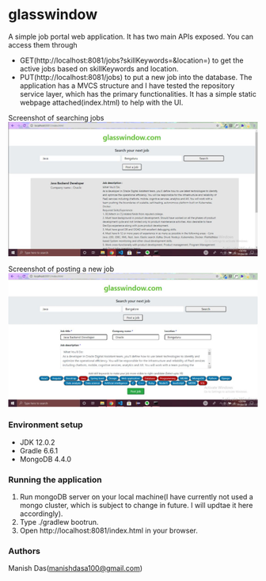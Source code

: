 # glasswindow
A simple job portal web application. It has two main APIs exposed. You can access them through 
 - GET(http://localhost:8081/jobs?skillKeywords=&location=) to get the active jobs based on skillKeywords and location. 
 - PUT(http://localhost:8081/jobs) to put a new job into the database. The application has a MVCS structure and I have tested the repository service layer, which has the primary functionalities. It has a simple static webpage attached(index.html) to help with the UI.

Screenshot of searching jobs
![](images/glasswindow.JPG)

Screenshot of posting a new job
![](images/glasswindow2.JPG)

### Environment setup
 - JDK 12.0.2
 - Gradle 6.6.1
 - MongoDB 4.4.0
 
### Running the application
1. Run mongoDB server on your local machine(I have currently not used a mongo cluster, which is subject to change in future. I will updtae it here accordingly).
2. Type ./gradlew bootrun.
3. Open http://localhost:8081/index.html in your browser.

### Authors
Manish Das(manishdasa100@gmail.com)<br>
